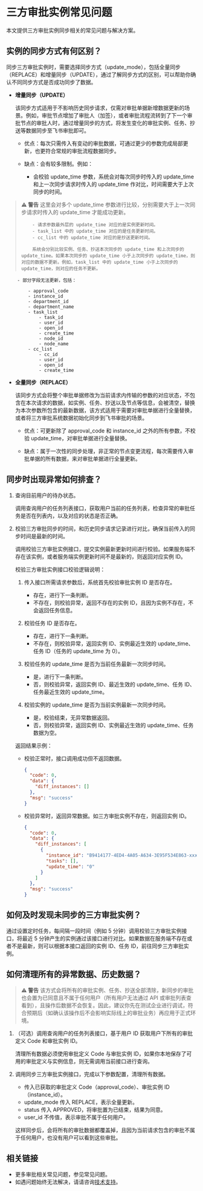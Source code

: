 # 三方审批实例常见问题

本文提供三方审批实例同步相关的常见问题与解决方案。

## 实例的同步方式有何区别？

同步三方审批实例时，需要选择同步方式（update_mode），包括全量同步（REPLACE）和增量同步（UPDATE），通过了解同步方式的区别，可以帮助你确认不同同步方式是否成功同步了数据。

- **增量同步（UPDATE）**

	该同步方式适用于不影响历史同步请求，仅需对审批单据新增数据更新的场景。例如，审批节点增加了审批人（加签），或者审批流程流转到了下一个审批节点的审批人时，通过增量同步的方式，将发生变化的审批实例、任务、抄送等数据同步至飞书审批即可。
    
    - 优点：每次只需传入有变动的审批数据，可通过更少的参数完成局部更新，也更符合常规的审批流程数据同步。
	- 缺点：会有较多限制。例如：
  
  		- 会校验 update_time 参数，系统会对每次同步时传入的 update_time 和上一次同步请求时传入的 update_time 作对比，时间需要大于上次同步的时间。
  
          

> **⚠️ 警告**
> 这里会对多个 update_time 参数进行比较，分别需要大于上一次同步请求时传入的 update_time 才能成功更新。
> 
> 		  - 请求参数最外层的 update_time 对应的是实例更新时间。
> 		  - task_list 中的 update_time 对应的是任务更新时间。
> 		  - cc_list 中的 update_time 对应的是抄送更新时间。
> 
> 		  系统会分别比较实例、任务、抄送本次同步的 update_time 和上次同步的 update_time。如果本次同步的 update_time 小于上次同步的 update_time，则对应的数据不更新。例如，task_list 中的 update_time 小于上次同步的 update_time，则对应的任务不更新。



        - 部分字段无法更新，包括：

			- approval_code
			- instance_id
			- department_id
			- department_name
			- task_list
				- task_id
				- user_id
				- open_id
				- create_time
				- node_id
				- node_name
            - cc_list
            	- cc_id
            	- user_id
            	- open_id
            	- create_time


- **全量同步（REPLACE）**

	该同步方式会将整个审批单据修改为当前请求内传输的参数的对应状态，不包含在本次请求的数据，如实例、任务、抄送以及节点等信息，会被清空，替换为本次参数所包含的最新数据，该方式适用于需要对审批单据进行全量替换，或者将三方审批系统数据初始化同步到飞书审批的场景。

	- 优点：可更新除了 approval_code 和 instance_id 之外的所有参数，不校验 update_time，对审批单据进行全量替换。

	- 缺点：属于一次性的同步处理，非正常的节点变更流程，每次需要传入审批单据的所有数据，来对审批单据进行全量更新。

## 同步时出现异常如何排查？

1. 查询目前用户的待办状态。

	调用查询用户的任务列表接口，获取用户当前的任务列表，检查异常的审批任务是否在列表内，以及对应的状态是否正确。
    
2. 校验三方审批同步的时间，和历史同步请求记录进行对比，确保当前传入的同步时间是最新的时间。

	调用校验三方审批实例接口，提交实例最新更新时间进行校验。如果服务端不存在该实例，或者服务端实例更新时间不是最新的，则返回对应实例 ID。
    
    校验三方审批实例接口校验逻辑说明：
    
    1. 传入接口所需请求参数后，系统首先校验审批实例 ID 是否存在。

		- 存在，进行下一条判断。
		- 不存在，则校验异常，返回不存在的实例 ID，且因为实例不存在，不会返回任务信息。

	2. 校验任务 ID 是否存在。

		- 存在，进行下一条判断。
		- 不存在，则校验异常，返回实例 ID、实例最近生效的 update_time、任务 ID（任务的 update_time 为 0）。
		
    3. 校验任务的 update_time 是否为当前任务最新一次同步时间。

		- 是，进行下一条判断。
		- 否，则校验异常，返回实例 ID、最近生效的 update_time、任务 ID、任务最近生效的 update_time。

	4. 校验实例的 update_time 是否为当前实例最新一次同步时间。

		- 是，校验结束，无异常数据返回。
		- 否，则校验异常，返回实例 ID、实例最近生效的 update_time、任务数据为空。


	返回结果示例：
    
    - 校验正常时，接口调用成功但不返回数据。

		```json
        {
          "code": 0,
          "data": {
            "diff_instances": []
          },
          "msg": "success"
        }
		```
	- 校验异常时，返回异常数据。如三方审批实例不存在，则返回实例 ID。

		```json
        {
          "code": 0,
          "data": {
            "diff_instances": [
              {
                "instance_id": "B9414177-4ED4-4A05-A634-3E95F534E863-xxxxx", 
                "tasks": [],
                "update_time": "0"
              }
            ]
          },
          "msg": "success"
        }
		```

## 如何及时发现未同步的三方审批实例？

通过设置定时任务，每间隔一段时间（例如 5 分钟）调用校验三方审批实例接口，将最近 5 分钟产生的实例通过该接口进行对比。如果数据在服务端不存在或者不是最新，则可以根据本接口返回的实例 ID、任务 ID，前往同步三方审批实例。

## 如何清理所有的异常数据、历史数据？



> **⚠️ 警告**
> 该方式会将所有的审批实例、任务、抄送全部清除，新同步的审批也会置为已同意且不属于任何用户（所有用户无法通过 API 或审批列表查看到），且操作后数据不会恢复。因此，建议你先在测试企业进行调试，符合预期后（如确认该操作后不会影响实际线上的审批业务）再应用于正式环境。



1. （可选）调用查询用户的任务列表接口，基于用户 ID 获取用户下所有的审批定义 Code 和审批实例 ID。

    清理所有数据必须使用审批定义 Code 与审批实例 ID，如果你本地保存了可用的审批定义与实例信息，则无需调用当前接口进行查询。

2. 调用同步三方审批实例接口，完成以下参数配置，清理所有数据。

	- 传入已获取的审批定义 Code（approval_code）、审批实例 ID（instance_id）。
	- update_mode 传入 REPLACE，表示全量更新。
	- status 传入 APPROVED，将审批置为已结束，结果为同意。
	- user_id 不传值，表示审批不属于任何用户。


	这样同步后，会将所有的审批数据都覆盖掉，且因为当前请求包含的审批不属于任何用户，也没有用户可以看到这些审批。


## 相关链接

- 更多审批相关常见问题，参见常见问题。
- 如遇问题始终无法解决，请请咨询[技术支持](https://applink.feishu.cn/TLJpeNdW)。




	

